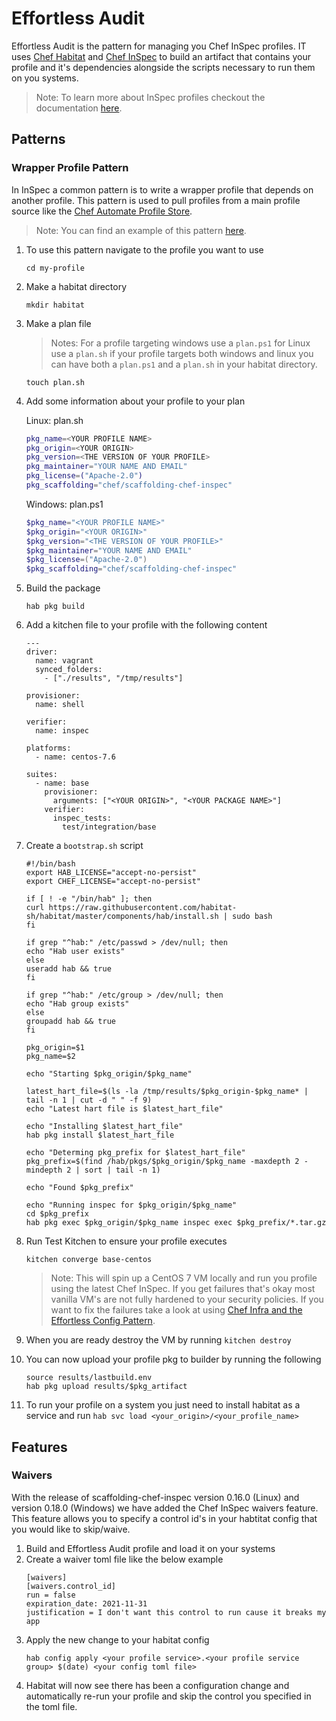 # Effortless Audit

Effortless Audit is the pattern for managing you Chef InSpec profiles. IT uses [Chef Habitat](https://www.habitat.sh/docs/) and [Chef InSpec](https://www.inspec.io/) to build an artifact that contains your profile and it's dependencies alongside the scripts necessary to run them on you systems.

> Note: To learn more about InSpec profiles checkout the documentation [here](https://www.inspec.io/docs/reference/profiles/).

## Patterns

### Wrapper Profile Pattern

In InSpec a common pattern is to write a wrapper profile that depends on another profile. This pattern is used to pull profiles from a main profile source like the [Chef Automate Profile Store](https://automate.chef.io/docs/profiles/).

> Note: You can find an example of this pattern [here](https://github.com/chef/effortless/tree/master/examples/effortless_audit).

1. To use this pattern navigate to the profile you want to use
   ```
   cd my-profile
   ```
1. Make a habitat directory
   ```
   mkdir habitat
   ```
1. Make a plan file
   
   > Notes: For a profile targeting windows use a `plan.ps1` for Linux use a `plan.sh` if your profile targets both windows and linux you can have both a `plan.ps1` and a `plan.sh` in your habitat directory.
   ```
   touch plan.sh
   ```
1. Add some information about your profile to your plan

   Linux: plan.sh 
   ```sh
   pkg_name=<YOUR PROFILE NAME>
   pkg_origin=<YOUR ORIGIN>
   pkg_version=<THE VERSION OF YOUR PROFILE>
   pkg_maintainer="YOUR NAME AND EMAIL"
   pkg_license=("Apache-2.0")
   pkg_scaffolding="chef/scaffolding-chef-inspec"
   ```
   Windows: plan.ps1
   ```powershell
   $pkg_name="<YOUR PROFILE NAME>"
   $pkg_origin="<YOUR ORIGIN>"
   $pkg_version="<THE VERSION OF YOUR PROFILE>"
   $pkg_maintainer="YOUR NAME AND EMAIL"
   $pkg_license=("Apache-2.0")
   $pkg_scaffolding="chef/scaffolding-chef-inspec"
   ```

1. Build the package
   ```
   hab pkg build
   ```
1. Add a kitchen file to your profile with the following content
   ```
   ---
   driver:
     name: vagrant
     synced_folders:
       - ["./results", "/tmp/results"]

   provisioner:
     name: shell

   verifier:
     name: inspec

   platforms:
     - name: centos-7.6

   suites:
     - name: base
       provisioner:
         arguments: ["<YOUR ORIGIN>", "<YOUR PACKAGE NAME>"]
       verifier:
         inspec_tests:
           test/integration/base
   ```
1. Create a `bootstrap.sh` script
   ```
   #!/bin/bash
   export HAB_LICENSE="accept-no-persist"
   export CHEF_LICENSE="accept-no-persist"

   if [ ! -e "/bin/hab" ]; then
   curl https://raw.githubusercontent.com/habitat-sh/habitat/master/components/hab/install.sh | sudo bash
   fi

   if grep "^hab:" /etc/passwd > /dev/null; then
   echo "Hab user exists"
   else
   useradd hab && true
   fi

   if grep "^hab:" /etc/group > /dev/null; then
   echo "Hab group exists"
   else
   groupadd hab && true
   fi

   pkg_origin=$1
   pkg_name=$2

   echo "Starting $pkg_origin/$pkg_name"

   latest_hart_file=$(ls -la /tmp/results/$pkg_origin-$pkg_name* | tail -n 1 | cut -d " " -f 9)
   echo "Latest hart file is $latest_hart_file"

   echo "Installing $latest_hart_file"
   hab pkg install $latest_hart_file

   echo "Determing pkg_prefix for $latest_hart_file"
   pkg_prefix=$(find /hab/pkgs/$pkg_origin/$pkg_name -maxdepth 2 -mindepth 2 | sort | tail -n 1)

   echo "Found $pkg_prefix"

   echo "Running inspec for $pkg_origin/$pkg_name"
   cd $pkg_prefix
   hab pkg exec $pkg_origin/$pkg_name inspec exec $pkg_prefix/*.tar.gz
   ```
1. Run Test Kitchen to ensure your profile executes
   ```
   kitchen converge base-centos
   ```
   > Note: This will spin up a CentOS 7 VM locally and run you profile using the latest Chef InSpec. If you get failures that's okay most vanilla VM's are not fully hardened to your security policies. If you want to fix the failures take a look at using [Chef Infra and the Effortless Config Pattern](effortless-config.md).
1. When you are ready destroy the VM by running `kitchen destroy`
1. You can now upload your profile pkg to builder by running the following
   ```
   source results/lastbuild.env
   hab pkg upload results/$pkg_artifact
   ```
1. To run your profile on a system you just need to install habitat as a service and run `hab svc load <your_origin>/<your_profile_name>`

## Features

### Waivers

With the release of scaffolding-chef-inspec version 0.16.0 (Linux) and version 0.18.0 (Windows) we have added the Chef InSpec waivers feature. This feature allows you to specify a control id's in your habtitat config that you would like to skip/waive. 

1. Build and Effortless Audit profile and load it on your systems
1. Create a waiver toml file like the below example
   ```
   [waivers]
   [waivers.control_id]
   run = false
   expiration_date: 2021-11-31
   justification = I don't want this control to run cause it breaks my app
   ```
1. Apply the new change to your habitat config
   ```
   hab config apply <your profile service>.<your profile service group> $(date) <your config toml file>
   ```
1. Habitat will now see there has been a configuration change and automatically re-run your profile and skip the control you specified in the toml file.
